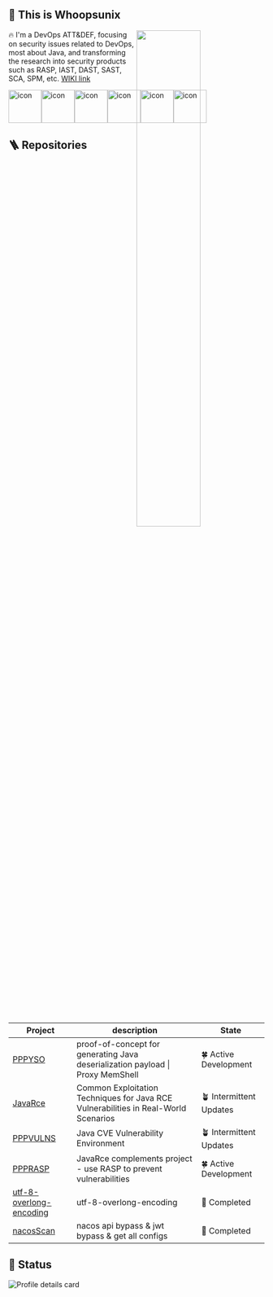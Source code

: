 ## 👋 This is Whoopsunix

<a href="#">
  <img align='right' width="50%" src="https://github-readme-stats.vercel.app/api?username=Whoopsunix&show_icons=true&theme=github_dark&hide_border=true" />
</a>

🔥 I'm a DevOps ATT&DEF, focusing on security issues related to DevOps, most about Java, and transforming the research into security products such as RASP, IAST, DAST, SAST, SCA, SPM, etc. [WIKI link](https://whoopsunix.com/)

<div style="display: flex; align-items: flex-start;"><img src="https://techstack-generator.vercel.app/java-icon.svg" alt="icon" width="65" height="65" /><img src="https://techstack-generator.vercel.app/python-icon.svg" alt="icon" width="65" height="65" /><img src="https://techstack-generator.vercel.app/docker-icon.svg" alt="icon" width="65" height="65" /><img src="https://techstack-generator.vercel.app/cpp-icon.svg" alt="icon" width="65" height="65" /><img src="https://techstack-generator.vercel.app/csharp-icon.svg" alt="icon" width="65" height="65" /><img src="https://techstack-generator.vercel.app/react-icon.svg" alt="icon" width="65" height="65" /></div>

## 🪜 Repositories

| Project                                                      | description                                                  | State                  |
| ------------------------------------------------------------ | ------------------------------------------------------------ | ---------------------- |
| [PPPYSO](https://github.com/Whoopsunix/PPPYSO)               | proof-of-concept for generating Java deserialization payload \| Proxy MemShell | 🍀 Active Development   |
| [JavaRce](https://github.com/Whoopsunix/JavaRce)             | Common Exploitation Techniques for Java RCE Vulnerabilities in Real-World Scenarios | 🪴 Intermittent Updates |
| [PPPVULNS](https://github.com/Whoopsunix/PPPVULNS)           | Java CVE Vulnerability Environment                           | 🪴 Intermittent Updates |
| [PPPRASP](https://github.com/Whoopsunix/PPPRASP)             | JavaRce complements project - use RASP to prevent vulnerabilities | 🍀 Active Development   |
| [utf-8-overlong-encoding](https://github.com/Whoopsunix/utf-8-overlong-encoding) | utf-8-overlong-encoding                                      | 🌲 Completed            |
| [nacosScan](https://github.com/Whoopsunix/nacosScan)         | nacos api bypass & jwt bypass & get all configs              | 🌲 Completed            |

## 🚩 Status

![Profile details card](http://github-profile-summary-cards.vercel.app/api/cards/profile-details?username=Whoopsunix&theme=github_dark)

[//]: # (### 🎃 Visitors)

[//]: #

[//]: # (![Visitor Count]&#40;https://profile-counter.glitch.me/Whoopsunix/count.svg&#41;)

